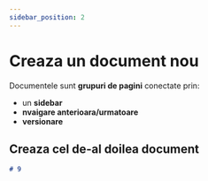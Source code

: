 ```yaml
---
sidebar_position: 2
---
```


# Creaza un document nou

Documentele sunt **grupuri de pagini** conectate prin:

- un **sidebar**
- **nvaigare anterioara/urmatoare**
- **versionare**

## Creaza cel de-al doilea document

```md title="docs/hello.md"
# 9
